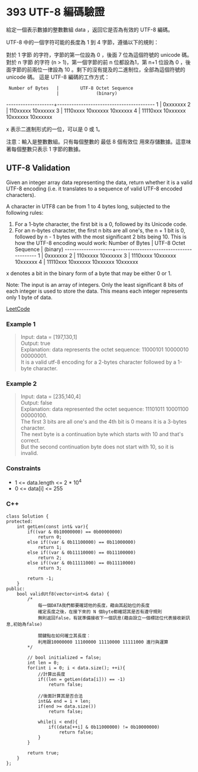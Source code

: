 # 393 UTF-8 編碼驗證

給定一個表示數據的整數數組 data ，返回它是否為有效的 UTF-8 編碼。

UTF-8 中的一個字符可能的長度為 1 到 4 字節，遵循以下的規則：

對於 1 字節 的字符，字節的第一位設為 0 ，後面 7 位為這個符號的 unicode 碼。
對於 n 字節 的字符 (n > 1)，第一個字節的前 n 位都設為1，第 n+1 位設為 0 ，後面字節的前兩位一律設為 10 。剩下的沒有提及的二進制位，全部為這個符號的 unicode 碼。
這是 UTF-8 編碼的工作方式：

     Number of Bytes   |        UTF-8 Octet Sequence
                       |              (binary)
   --------------------+-----------------------------------------
            1          |   0xxxxxxx
            2          |   110xxxxx 10xxxxxx
            3          |   1110xxxx 10xxxxxx 10xxxxxx
            4          |   11110xxx 10xxxxxx 10xxxxxx 10xxxxxx

x 表示二進制形式的一位，可以是 0 或 1。

注意：輸入是整數數組。只有每個整數的 最低 8 個有效位 用來存儲數據。這意味著每個整數只表示 1 字節的數據。

## UTF-8 Validation

Given an integer array data representing the data, return whether it is a valid UTF-8 encoding (i.e. it translates to a sequence of valid UTF-8 encoded characters).

A character in UTF8 can be from 1 to 4 bytes long, subjected to the following rules:

1. For a 1-byte character, the first bit is a 0, followed by its Unicode code.
2. For an n-bytes character, the first n bits are all one's, the n + 1 bit is 0, followed by n - 1 bytes with the most significant 2 bits being 10.
This is how the UTF-8 encoding would work:
     Number of Bytes   |        UTF-8 Octet Sequence
                       |              (binary)
   --------------------+-----------------------------------------
            1          |   0xxxxxxx
            2          |   110xxxxx 10xxxxxx
            3          |   1110xxxx 10xxxxxx 10xxxxxx
            4          |   11110xxx 10xxxxxx 10xxxxxx 10xxxxxx

x denotes a bit in the binary form of a byte that may be either 0 or 1.

Note: The input is an array of integers. Only the least significant 8 bits of each integer is used to store the data. This means each integer represents only 1 byte of data.

[LeetCode](https://leetcode.cn/problems/utf-8-validation/)

### Example 1

>Input: data = [197,130,1]  
Output: true  
Explanation: data represents the octet sequence: 11000101 10000010 00000001.  
It is a valid utf-8 encoding for a 2-bytes character followed by a 1-byte character.

### Example 2

>Input: data = [235,140,4]  
Output: false  
Explanation: data represented the octet sequence: 11101011 10001100 00000100.  
The first 3 bits are all one's and the 4th bit is 0 means it is a 3-bytes character.  
The next byte is a continuation byte which starts with 10 and that's correct.  
But the second continuation byte does not start with 10, so it is invalid.  


### Constraints

* 1 <= data.length <= 2 * 10<sup>4</sup>
* 0 <= data[i] <= 255


### C++ 

```
class Solution {
protected:
    int getLen(const int& var){
        if((var & 0b10000000) == 0b00000000)
            return 0;
        else if((var & 0b11100000) == 0b11000000)
            return 1;
        else if((var & 0b11110000) == 0b11100000)
            return 2;
        else if((var & 0b11111000) == 0b11110000)
            return 3;

        return -1;
    }
public:
    bool validUtf8(vector<int>& data) {
        /*
            每一個DATA我們都要確認他的長度，藉由其起始位的長度
            確定長度之後，在接下來的 N 個byte都確認其是否有遵守規則
            無則返回false，有就準備接收下一個訊息(藉由設立一個標誌位代表接收新訊息,初始為false)
            
            關鍵點在如何確立其長度：
            利用跟10000000 11100000 11110000 11111000 進行與運算
        */

        // bool initialized = false;
        int len = 0;
        for(int i = 0; i < data.size(); ++i){
            //計算出長度         
            if((len = getLen(data[i])) == -1)
                return false;               

            //後面計算其是否合法
            int&& end = i + len;
            if(end >= data.size())
                return false;

            while(i < end){
                if((data[++i] & 0b11000000) != 0b10000000)
                    return false;
            }       
        }

        return true;
    }
};
```